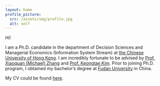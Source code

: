 ```yaml
---
layout: home
profile_picture:
  src: /assets/img/profile.jpg
  alt: self
---
```


Hi! 

I am a Ph.D. candidate in the department of Decision Sciences and Managerial Economics (Information System Stream) at [the Chinese University of Hong Kong](https://grad.bschool.cuhk.edu.hk/programmes/decision-sciences-managerial-economics/). I am incredibly fortunate to be advised by [Prof. Xiaoquan (Michael) Zhang](https://mikezhang.com) and [Prof. Keongtae Kim](https://keongkim.github.io). Prior to joining Ph.D. program, I obtained my bachelor’s degree at [Fudan University](https://www.fudan.edu.cn/en/) in China.

My CV could be found [here](https://miaozhehan99.github.io/assets/CV_MiaozheHAN.pdf).




